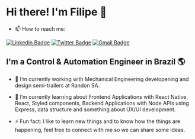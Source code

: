 # Hi there! I'm Filipe 👋

- 📫 How to reach me:

[![Linkedin Badge](https://img.shields.io/badge/-LinkedIn-blue?style=for-the-badge&logo=Linkedin&logoColor=white&link=https:https://www.linkedin.com/in/filipe-macedo-968a01b7/)](https://www.linkedin.com/in/filipe-macedo-968a01b7/)
[![Twitter Badge](https://img.shields.io/badge/-Twitter-1ca0f1?style=for-the-badge&labelColor=1ca0f1&logo=twitter&logoColor=white&link=https://twitter.com/FilipeM37515414)](https://twitter.com/FilipeM37515414)
[![Gmail Badge](https://img.shields.io/badge/-Gmail-c14438?style=for-the-badge&logo=Gmail&logoColor=white&link=mailto:filipemacedomvj@gmail.com)](mailto:filipemacedomvj@gmail.com)

## I'm a Control & Automation Engineer in Brazil 🌎

- 🔭 I’m currently working with Mechanical Engineering developening and design semi-trailers at Randon SA.

- 🌱 I’m currently learning about Frontend Applications with React Native, React, Styled components, Backend Applications with Node APIs using Express, data structure and something about UX/UI development.

- ⚡ Fun fact: I like to learn new things and to know how the things are happening, feel free to connect with me so we can share some ideas.

